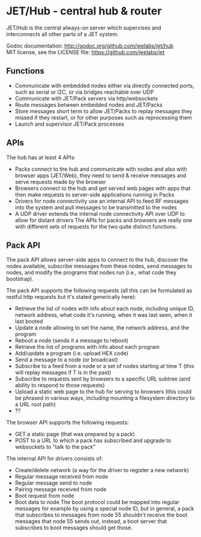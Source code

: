 JET/Hub - central hub & router
==============================

JET/Hub is the central always-on server which supervises and interconnects all
other parts of a JET system.

Godoc documentation: <http://godoc.org/github.com/jeelabs/jet/hub>  
MIT license, see the LICENSE file: <https://github.com/jeelabs/jet>

Functions
---------

- Communicate with embedded nodes either via directly connected ports, such as serial or I2C, or
  via bridges reachable over UDP
- Communicate with JET/Pack servers via http/websockets
- Route messages between embedded nodes and JET/Packs
- Store messages short term to allow JET/Packs to replay messages they missed if they restart,
  or for other purposes such as reprocessing them
- Launch and supervisor JET/Pack processes

APIs
----

The hub has at least 4 APIs:
- Packs connect to the hub and communicate with nodes and also with browser apps (JET/Web), they need
  to send & receive messages and serve requests made by the browser
- Browsers connect to the hub and get served web pages with apps that then make requests to
  server-side applications running in Packs
- Drivers for node connectivity use an internal API to feed RF messages into the system and pull
  messages to be transmitted to the nodes
- A UDP driver extends the internal node connectivity API over UDP to allow for distant drivers
The APIs for packs and browsers are really one with different sets of requests for the two quite 
distinct functions.

Pack API
--------

The pack API allows server-side apps to connect to the hub, discover the nodes available, subscribe
messages from these nodes, send messages to nodes, and modify the programs that nodes run (i.e.,
what code they bootstrap).

The pack API supports the following requests (all this can be formulated as restful http
requests but it's stated generically here):
- Retrieve the list of nodes with info about each node, including unique ID, network
  address, what code it's running, when it was last seen, when it last booted
- Update a node allowing to set the name, the network address, and the program
- Reboot a node (sends it a message to reboot)
- Retrieve the list of programs with info about each program
- Add/update a program (i.e. upload HEX code)
- Send a message to a node (or broadcast)
- Subscribe to a feed from a node or a set of nodes starting at time T (this will replay messages
  if T is in the past)
- Subscribe to requests sent by browsers to a specific URL subtree (and ability to respond to
  those requests)
- Upload a static web page to the hub for serving to browsers (this could be phrased in various
  ways, including mounting a filesystem directory to a URL root path)
- ??

The browser API supports the following requests:
- GET a static page (that was prepared by a pack)
- POST to a URL to which a pack has subscribed and upgrade to websockets to "talk to the pack"

The internal API for drivers consists of:
- Create/delete network (a way for the driver to register a new network)
- Regular message received from node
- Regular message send to node
- Pairing message received from node
- Boot request from node
- Boot data to node
The boot protocol could be mapped into regular messages for example by using a special node ID, but
in general, a pack that subscribes to messages from node 55 shouldn't receive the boot messages
that node 55 sends out, instead, a boot server that subscribes to boot messages should get those.
